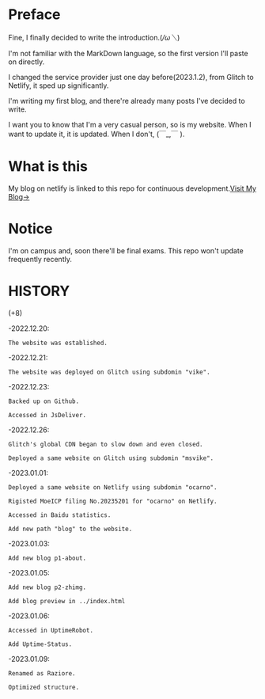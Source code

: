 # Preface

Fine, I finally decided to write the introduction.(*/ω＼*)

I'm not familiar with the MarkDown language, so the first version I'll paste on directly.

I changed the service provider just one day before(2023.1.2), from Glitch to Netlify, it sped up significantly.

I'm writing my first blog, and there're already many posts I've decided to write.

I want you to know that I'm a very casual person, so is my website. When I want to update it, it is updated. When I don't, (￣_,￣ ).

# What is this

My blog on netlify is linked to this repo for continuous development.[Visit My Blog→](https://raziore.netlify.app/)

# Notice

I'm on campus and, soon there'll be final exams. This repo won't update frequently recently.

# HISTORY

(+8)

-2022.12.20:

    The website was established.

-2022.12.21:

    The website was deployed on Glitch using subdomin "vike".

-2022.12.23:

    Backed up on Github.

    Accessed in JsDeliver.

-2022.12.26:

    Glitch's global CDN began to slow down and even closed.

    Deployed a same website on Glitch using subdomin "msvike".

-2023.01.01:

    Deployed a same website on Netlify using subdomin "ocarno".

    Rigisted MoeICP filing No.20235201 for "ocarno" on Netlify.

    Accessed in Baidu statistics.

    Add new path "blog" to the website.

-2023.01.03:

    Add new blog p1-about.

-2023.01.05:

    Add new blog p2-zhimg.

    Add blog preview in ../index.html

-2023.01.06:

    Accessed in UptimeRobot.

    Add Uptime-Status.

-2023.01.09:

    Renamed as Raziore.

    Optimized structure.

